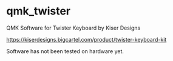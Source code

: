 # qmk_twister
QMK Software for Twister Keyboard by Kiser Designs

https://kiserdesigns.bigcartel.com/product/twister-keyboard-kit

Software has not been tested on hardware yet.
